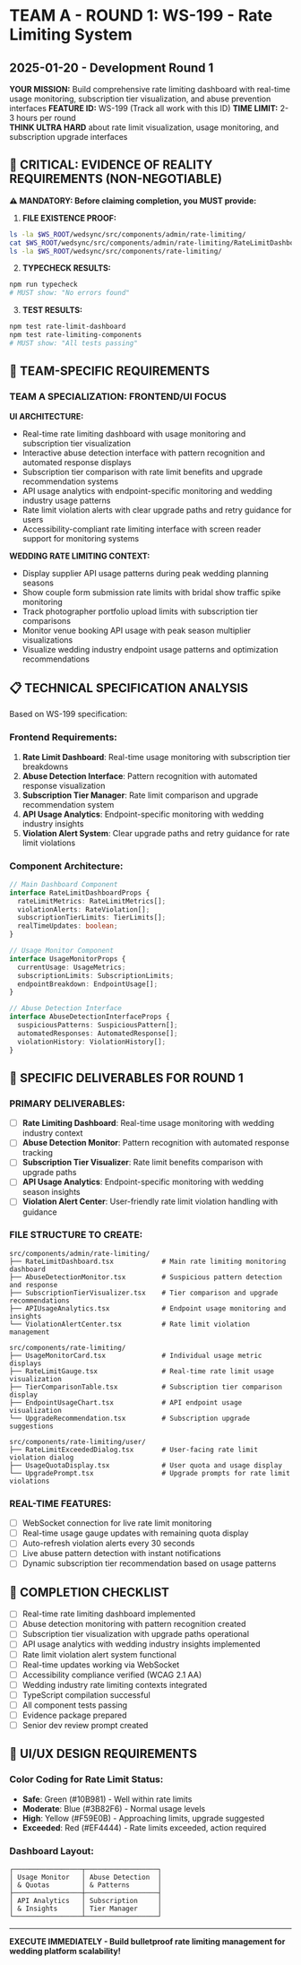 # TEAM A - ROUND 1: WS-199 - Rate Limiting System
## 2025-01-20 - Development Round 1

**YOUR MISSION:** Build comprehensive rate limiting dashboard with real-time usage monitoring, subscription tier visualization, and abuse prevention interfaces
**FEATURE ID:** WS-199 (Track all work with this ID)
**TIME LIMIT:** 2-3 hours per round  
**THINK ULTRA HARD** about rate limit visualization, usage monitoring, and subscription upgrade interfaces

## 🚨 CRITICAL: EVIDENCE OF REALITY REQUIREMENTS (NON-NEGOTIABLE)

**⚠️ MANDATORY: Before claiming completion, you MUST provide:**

1. **FILE EXISTENCE PROOF:**
```bash
ls -la $WS_ROOT/wedsync/src/components/admin/rate-limiting/
cat $WS_ROOT/wedsync/src/components/admin/rate-limiting/RateLimitDashboard.tsx | head -20
ls -la $WS_ROOT/wedsync/src/components/rate-limiting/
```

2. **TYPECHECK RESULTS:**
```bash
npm run typecheck
# MUST show: "No errors found"
```

3. **TEST RESULTS:**
```bash
npm test rate-limit-dashboard
npm test rate-limiting-components
# MUST show: "All tests passing"
```

## 🎯 TEAM-SPECIFIC REQUIREMENTS

### TEAM A SPECIALIZATION: **FRONTEND/UI FOCUS**

**UI ARCHITECTURE:**
- Real-time rate limiting dashboard with usage monitoring and subscription tier visualization
- Interactive abuse detection interface with pattern recognition and automated response displays
- Subscription tier comparison with rate limit benefits and upgrade recommendation systems
- API usage analytics with endpoint-specific monitoring and wedding industry usage patterns
- Rate limit violation alerts with clear upgrade paths and retry guidance for users
- Accessibility-compliant rate limiting interface with screen reader support for monitoring systems

**WEDDING RATE LIMITING CONTEXT:**
- Display supplier API usage patterns during peak wedding planning seasons
- Show couple form submission rate limits with bridal show traffic spike monitoring
- Track photographer portfolio upload limits with subscription tier comparisons
- Monitor venue booking API usage with peak season multiplier visualizations
- Visualize wedding industry endpoint usage patterns and optimization recommendations

## 📋 TECHNICAL SPECIFICATION ANALYSIS

Based on WS-199 specification:

### Frontend Requirements:
1. **Rate Limit Dashboard**: Real-time usage monitoring with subscription tier breakdowns
2. **Abuse Detection Interface**: Pattern recognition with automated response visualization
3. **Subscription Tier Manager**: Rate limit comparison and upgrade recommendation system
4. **API Usage Analytics**: Endpoint-specific monitoring with wedding industry insights
5. **Violation Alert System**: Clear upgrade paths and retry guidance for rate limit violations

### Component Architecture:
```typescript
// Main Dashboard Component
interface RateLimitDashboardProps {
  rateLimitMetrics: RateLimitMetrics[];
  violationAlerts: RateViolation[];
  subscriptionTierLimits: TierLimits[];
  realTimeUpdates: boolean;
}

// Usage Monitor Component
interface UsageMonitorProps {
  currentUsage: UsageMetrics;
  subscriptionLimits: SubscriptionLimits;
  endpointBreakdown: EndpointUsage[];
}

// Abuse Detection Interface
interface AbuseDetectionInterfaceProps {
  suspiciousPatterns: SuspiciousPattern[];
  automatedResponses: AutomatedResponse[];
  violationHistory: ViolationHistory[];
}
```

## 🎯 SPECIFIC DELIVERABLES FOR ROUND 1

### PRIMARY DELIVERABLES:
- [ ] **Rate Limiting Dashboard**: Real-time usage monitoring with wedding industry context
- [ ] **Abuse Detection Monitor**: Pattern recognition with automated response tracking
- [ ] **Subscription Tier Visualizer**: Rate limit benefits comparison with upgrade paths
- [ ] **API Usage Analytics**: Endpoint-specific monitoring with wedding season insights
- [ ] **Violation Alert Center**: User-friendly rate limit violation handling with guidance

### FILE STRUCTURE TO CREATE:
```
src/components/admin/rate-limiting/
├── RateLimitDashboard.tsx            # Main rate limiting monitoring dashboard
├── AbuseDetectionMonitor.tsx         # Suspicious pattern detection and response
├── SubscriptionTierVisualizer.tsx    # Tier comparison and upgrade recommendations
├── APIUsageAnalytics.tsx             # Endpoint usage monitoring and insights
└── ViolationAlertCenter.tsx          # Rate limit violation management

src/components/rate-limiting/
├── UsageMonitorCard.tsx              # Individual usage metric displays
├── RateLimitGauge.tsx                # Real-time rate limit usage visualization
├── TierComparisonTable.tsx           # Subscription tier comparison display
├── EndpointUsageChart.tsx            # API endpoint usage visualization
└── UpgradeRecommendation.tsx         # Subscription upgrade suggestions

src/components/rate-limiting/user/
├── RateLimitExceededDialog.tsx       # User-facing rate limit violation dialog
├── UsageQuotaDisplay.tsx             # User quota and usage display
└── UpgradePrompt.tsx                 # Upgrade prompts for rate limit violations
```

### REAL-TIME FEATURES:
- [ ] WebSocket connection for live rate limit monitoring
- [ ] Real-time usage gauge updates with remaining quota display
- [ ] Auto-refresh violation alerts every 30 seconds
- [ ] Live abuse pattern detection with instant notifications
- [ ] Dynamic subscription tier recommendation based on usage patterns

## 🏁 COMPLETION CHECKLIST
- [ ] Real-time rate limiting dashboard implemented
- [ ] Abuse detection monitoring with pattern recognition created
- [ ] Subscription tier visualization with upgrade paths operational
- [ ] API usage analytics with wedding industry insights implemented
- [ ] Rate limit violation alert system functional
- [ ] Real-time updates working via WebSocket
- [ ] Accessibility compliance verified (WCAG 2.1 AA)
- [ ] Wedding industry rate limiting contexts integrated
- [ ] TypeScript compilation successful
- [ ] All component tests passing
- [ ] Evidence package prepared
- [ ] Senior dev review prompt created

## 🎨 UI/UX DESIGN REQUIREMENTS

### Color Coding for Rate Limit Status:
- **Safe**: Green (#10B981) - Well within rate limits
- **Moderate**: Blue (#3B82F6) - Normal usage levels
- **High**: Yellow (#F59E0B) - Approaching limits, upgrade suggested
- **Exceeded**: Red (#EF4444) - Rate limits exceeded, action required

### Dashboard Layout:
```
┌─────────────────┬──────────────────┐
│ Usage Monitor   │ Abuse Detection  │
│ & Quotas        │ & Patterns       │
├─────────────────┼──────────────────┤
│ API Analytics   │ Subscription     │
│ & Insights      │ Tier Manager     │
└─────────────────┴──────────────────┘
```

---

**EXECUTE IMMEDIATELY - Build bulletproof rate limiting management for wedding platform scalability!**